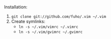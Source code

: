 Installation:
 1. `git clone git://github.com/fuho/.vim ~/.vim`
 2. Create symlinks:
    - `ln -s ~/.vim/vimrc ~/.vimrc`
    - `ln -s ~/.vim/gvimrc ~/.gvimrc`
